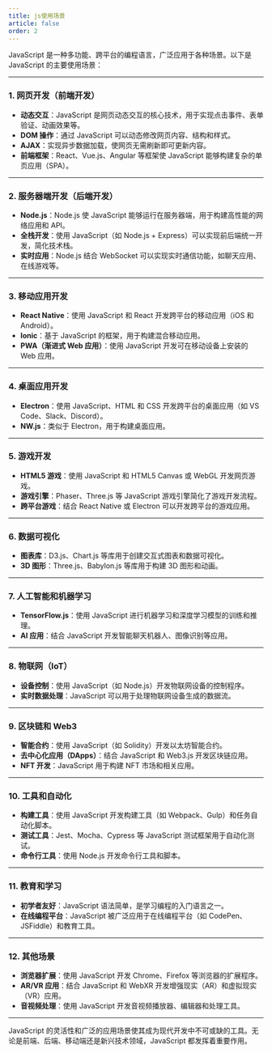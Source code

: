 ```yaml
---
title: js使用场景
article: false
order: 2
---
```


JavaScript 是一种多功能、跨平台的编程语言，广泛应用于各种场景。以下是 JavaScript 的主要使用场景：

---

### 1. **网页开发（前端开发）**
   - **动态交互**：JavaScript 是网页动态交互的核心技术，用于实现点击事件、表单验证、动画效果等。
   - **DOM 操作**：通过 JavaScript 可以动态修改网页内容、结构和样式。
   - **AJAX**：实现异步数据加载，使网页无需刷新即可更新内容。
   - **前端框架**：React、Vue.js、Angular 等框架使 JavaScript 能够构建复杂的单页应用（SPA）。

---

### 2. **服务器端开发（后端开发）**
   - **Node.js**：Node.js 使 JavaScript 能够运行在服务器端，用于构建高性能的网络应用和 API。
   - **全栈开发**：使用 JavaScript（如 Node.js + Express）可以实现前后端统一开发，简化技术栈。
   - **实时应用**：Node.js 结合 WebSocket 可以实现实时通信功能，如聊天应用、在线游戏等。

---

### 3. **移动应用开发**
   - **React Native**：使用 JavaScript 和 React 开发跨平台的移动应用（iOS 和 Android）。
   - **Ionic**：基于 JavaScript 的框架，用于构建混合移动应用。
   - **PWA（渐进式 Web 应用）**：使用 JavaScript 开发可在移动设备上安装的 Web 应用。

---

### 4. **桌面应用开发**
   - **Electron**：使用 JavaScript、HTML 和 CSS 开发跨平台的桌面应用（如 VS Code、Slack、Discord）。
   - **NW.js**：类似于 Electron，用于构建桌面应用。

---

### 5. **游戏开发**
   - **HTML5 游戏**：使用 JavaScript 和 HTML5 Canvas 或 WebGL 开发网页游戏。
   - **游戏引擎**：Phaser、Three.js 等 JavaScript 游戏引擎简化了游戏开发流程。
   - **跨平台游戏**：结合 React Native 或 Electron 可以开发跨平台的游戏应用。

---

### 6. **数据可视化**
   - **图表库**：D3.js、Chart.js 等库用于创建交互式图表和数据可视化。
   - **3D 图形**：Three.js、Babylon.js 等库用于构建 3D 图形和动画。

---

### 7. **人工智能和机器学习**
   - **TensorFlow.js**：使用 JavaScript 进行机器学习和深度学习模型的训练和推理。
   - **AI 应用**：结合 JavaScript 开发智能聊天机器人、图像识别等应用。

---

### 8. **物联网（IoT）**
   - **设备控制**：使用 JavaScript（如 Node.js）开发物联网设备的控制程序。
   - **实时数据处理**：JavaScript 可以用于处理物联网设备生成的数据流。

---

### 9. **区块链和 Web3**
   - **智能合约**：使用 JavaScript（如 Solidity）开发以太坊智能合约。
   - **去中心化应用（DApps）**：结合 JavaScript 和 Web3.js 开发区块链应用。
   - **NFT 开发**：JavaScript 用于构建 NFT 市场和相关应用。

---

### 10. **工具和自动化**
   - **构建工具**：使用 JavaScript 开发构建工具（如 Webpack、Gulp）和任务自动化脚本。
   - **测试工具**：Jest、Mocha、Cypress 等 JavaScript 测试框架用于自动化测试。
   - **命令行工具**：使用 Node.js 开发命令行工具和脚本。

---

### 11. **教育和学习**
   - **初学者友好**：JavaScript 语法简单，是学习编程的入门语言之一。
   - **在线编程平台**：JavaScript 被广泛应用于在线编程平台（如 CodePen、JSFiddle）和教育工具。

---

### 12. **其他场景**
   - **浏览器扩展**：使用 JavaScript 开发 Chrome、Firefox 等浏览器的扩展程序。
   - **AR/VR 应用**：结合 JavaScript 和 WebXR 开发增强现实（AR）和虚拟现实（VR）应用。
   - **音视频处理**：使用 JavaScript 开发音视频播放器、编辑器和处理工具。

---

JavaScript 的灵活性和广泛的应用场景使其成为现代开发中不可或缺的工具。无论是前端、后端、移动端还是新兴技术领域，JavaScript 都发挥着重要作用。
